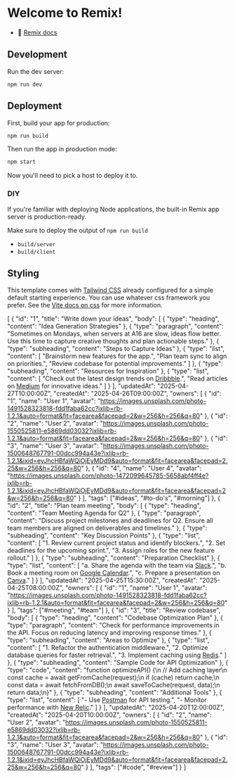 # Welcome to Remix!

- 📖 [Remix docs](https://remix.run/docs)

## Development

Run the dev server:

```shellscript
npm run dev
```

## Deployment

First, build your app for production:

```sh
npm run build
```

Then run the app in production mode:

```sh
npm start
```

Now you'll need to pick a host to deploy it to.

### DIY

If you're familiar with deploying Node applications, the built-in Remix app server is production-ready.

Make sure to deploy the output of `npm run build`

- `build/server`
- `build/client`

## Styling

This template comes with [Tailwind CSS](https://tailwindcss.com/) already configured for a simple default starting experience. You can use whatever css framework you prefer. See the [Vite docs on css](https://vitejs.dev/guide/features.html#css) for more information.

[
  {
    "id": "1",
    "title": "Write down your ideas",
    "body": [
      {
        "type": "heading",
        "content": "Idea Generation Strategies"
      },
      {
        "type": "paragraph",
        "content": "Sometimes on Mondays, when servers at A16 are slow, ideas flow better. Use this time to capture creative thoughts and plan actionable steps."
      },
      {
        "type": "subheading",
        "content": "Steps to Capture Ideas"
      },
      {
        "type": "list",
        "content": [
          "Brainstorm new features for the app.",
          "Plan team sync to align on priorities.",
          "Review codebase for potential improvements."
        ]
      },
      {
        "type": "subheading",
        "content": "Resources for Inspiration"
      },
      {
        "type": "list",
        "content": [
          "Check out the latest design trends on [Dribbble](https://dribbble.com).",
          "Read articles on [Medium](https://medium.com) for innovative ideas."
        ]
      }
    ],
    "updatedAt": "2025-04-27T10:00:00Z",
    "createdAt": "2025-04-26T09:00:00Z",
    "owners": [
      {
        "id": "1",
        "name": "User 1",
        "avatar": "https://images.unsplash.com/photo-1491528323818-fdd1faba62cc?ixlib=rb-1.2.1&auto=format&fit=facearea&facepad=2&w=256&h=256&q=80"
      },
      {
        "id": "2",
        "name": "User 2",
        "avatar": "https://images.unsplash.com/photo-1550525811-e5869dd03032?ixlib=rb-1.2.1&auto=format&fit=facearea&facepad=2&w=256&h=256&q=80"
      },
      {
        "id": "3",
        "name": "User 3",
        "avatar": "https://images.unsplash.com/photo-1500648767791-00dcc994a43e?ixlib=rb-1.2.1&ixid=eyJhcHBfaWQiOjEyMDd9&auto=format&fit=facearea&facepad=2.25&w=256&h=256&q=80"
      },
      {
        "id": "4",
        "name": "User 4",
        "avatar": "https://images.unsplash.com/photo-1472099645785-5658abf4ff4e?ixlib=rb-1.2.1&ixid=eyJhcHBfaWQiOjEyMDd9&auto=format&fit=facearea&facepad=2&w=256&h=256&q=80"
      }
    ],
    "tags": ["#ideas", "#to-do's", "#morning"]
  },
  {
    "id": "2",
    "title": "Plan team meeting",
    "body": [
      {
        "type": "heading",
        "content": "Team Meeting Agenda for Q2"
      },
      {
        "type": "paragraph",
        "content": "Discuss project milestones and deadlines for Q2. Ensure all team members are aligned on deliverables and timelines."
      },
      {
        "type": "subheading",
        "content": "Key Discussion Points"
      },
      {
        "type": "list",
        "content": [
          "1. Review current project status and identify blockers.",
          "2. Set deadlines for the upcoming sprint.",
          "3. Assign roles for the new feature rollout."
        ]
      },
      {
        "type": "subheading",
        "content": "Preparation Checklist"
      },
      {
        "type": "list",
        "content": [
          "a. Share the agenda with the team via [Slack](https://slack.com).",
          "b. Book a meeting room on [Google Calendar](https://calendar.google.com).",
          "c. Prepare a presentation on [Canva](https://canva.com)."
        ]
      }
    ],
    "updatedAt": "2025-04-25T15:30:00Z",
    "createdAt": "2025-04-25T08:00:00Z",
    "owners": [
      {
        "id": "1",
        "name": "User 1",
        "avatar": "https://images.unsplash.com/photo-1491528323818-fdd1faba62cc?ixlib=rb-1.2.1&auto=format&fit=facearea&facepad=2&w=256&h=256&q=80"
      }
    ],
    "tags": ["#meeting", "#team"]
  },
  {
    "id": "3",
    "title": "Review codebase",
    "body": [
      {
        "type": "heading",
        "content": "Codebase Optimization Plan"
      },
      {
        "type": "paragraph",
        "content": "Check for performance improvements in the API. Focus on reducing latency and improving response times."
      },
      {
        "type": "subheading",
        "content": "Areas to Optimize"
      },
      {
        "type": "list",
        "content": [
          "1. Refactor the authentication middleware.",
          "2. Optimize database queries for faster retrieval.",
          "3. Implement caching using [Redis](https://redis.io)."
        ]
      },
      {
        "type": "subheading",
        "content": "Sample Code for API Optimization"
      },
      {
        "type": "code",
        "content": "function optimizeAPI() {\n  // Add caching layer\n  const cache = await getFromCache(request);\n  if (cache) return cache;\n  const data = await fetchFromDB();\n  await saveToCache(request, data);\n  return data;\n}"
      },
      {
        "type": "subheading",
        "content": "Additional Tools"
      },
      {
        "type": "list",
        "content": [
          "- Use [Postman](https://postman.com) for API testing.",
          "- Monitor performance with [New Relic](https://newrelic.com)."
        ]
      }
    ],
    "updatedAt": "2025-04-20T12:00:00Z",
    "createdAt": "2025-04-20T10:00:00Z",
    "owners": [
      {
        "id": "2",
        "name": "User 2",
        "avatar": "https://images.unsplash.com/photo-1550525811-e5869dd03032?ixlib=rb-1.2.1&auto=format&fit=facearea&facepad=2&w=256&h=256&q=80"
      },
      {
        "id": "3",
        "name": "User 3",
        "avatar": "https://images.unsplash.com/photo-1500648767791-00dcc994a43e?ixlib=rb-1.2.1&ixid=eyJhcHBfaWQiOjEyMDd9&auto=format&fit=facearea&facepad=2.25&w=256&h=256&q=80"
      }
    ],
    "tags": ["#code", "#review"]
  }
]
